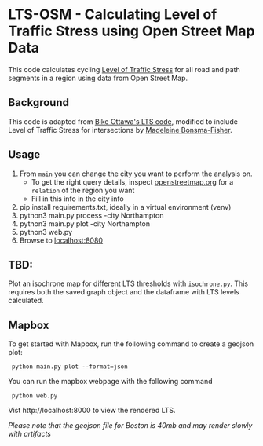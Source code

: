 # LTS-OSM - Calculating Level of Traffic Stress using Open Street Map Data

This code calculates cycling [Level of Traffic Stress](https://peterfurth.sites.northeastern.edu/level-of-traffic-stress/) for all road and path segments in a region using data from Open Street Map.

## Background

This code is adapted from [Bike Ottawa's LTS code](https://github.com/BikeOttawa/stressmodel), modified to include Level of Traffic Stress for intersections by [Madeleine Bonsma-Fisher](https://github.com/mbonsma/LTS-OSM).

## Usage

1. From `main` you can change the city you want to perform the analysis on.
	- To get the right query details, inspect [openstreetmap.org](https://www.openstreetmap.org)
	for a `relation` of the region you want
	- Fill in this info in the city info
2. pip install requirements.txt, ideally in a virtual environment (venv)
3. python3 main.py process -city Northampton
4. python3 main.py plot -city Northampton
5. python3 web.py
6. Browse to [localhost:8080](http://localhost:800)

## TBD:
Plot an isochrone map for different LTS thresholds with `isochrone.py`. This requires both the saved graph object and the dataframe with LTS levels calculated.

## Mapbox
To get started with Mapbox, run the following command to create a geojson plot:
```commandline
 python main.py plot --format=json
```

You can run the mapbox webpage with the following command
```commandline
 python web.py
```

Vist http://localhost:8000 to view the rendered LTS.

*Please note that the geojson file for Boston is 40mb and may render slowly with artifacts*
